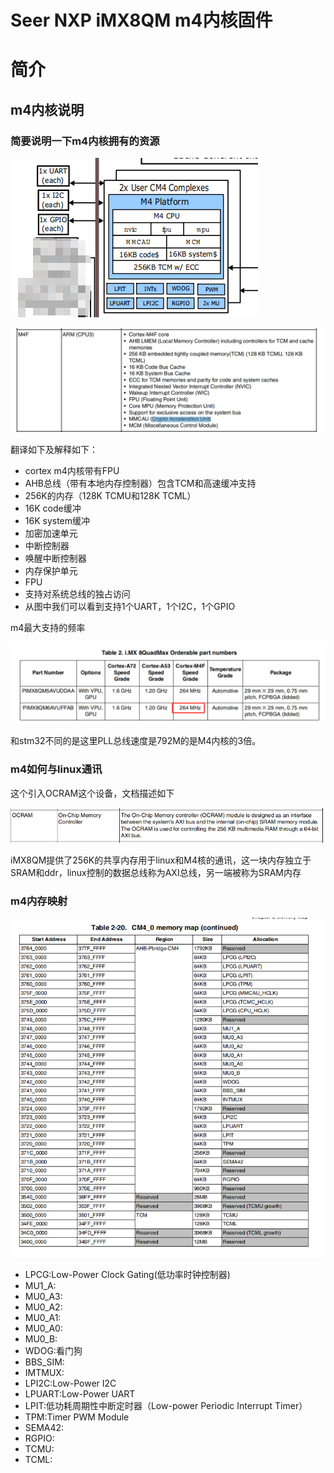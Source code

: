 # Seer NXP iMX8QM m4内核固件

# 简介

## m4内核说明

### 简要说明一下m4内核拥有的资源

![](doc\map\1571739422(1).jpg)

![f70c71659e2e76487f05c2ac4a12cf5](doc\map\f70c71659e2e76487f05c2ac4a12cf5.png)

翻译如下及解释如下：

* cortex m4内核带有FPU
* AHB总线（带有本地内存控制器）包含TCM和高速缓冲支持
* 256K的内存（128K TCMU和128K TCML）
* 16K code缓冲
* 16K system缓冲
* 加密加速单元
* 中断控制器
* 唤醒中断控制器
* 内存保护单元
* FPU
* 支持对系统总线的独占访问
* 从图中我们可以看到支持1个UART，1个I2C，1个GPIO

m4最大支持的频率

![1571729234](doc\map\1571729234.jpg)

和stm32不同的是这里PLL总线速度是792M的是M4内核的3倍。

### m4如何与linux通讯

这个引入OCRAM这个设备，文档描述如下

![](doc\map\1571739912(1).png)

iMX8QM提供了256K的共享内存用于linux和M4核的通讯，这一块内存独立于SRAM和ddr，linux控制的数据总线称为AXI总线，另一端被称为SRAM内存

### m4内存映射

![](doc\map\1571903123(1).jpg)

* LPCG:Low-Power Clock Gating(低功率时钟控制器)
* MU1_A:
* MU0_A3:
* MU0_A2:
* MU0_A1:
* MU0_A0:
* MU0_B:
* WDOG:看门狗
* BBS_SIM:
* IMTMUX:
* LPI2C:Low-Power I2C
* LPUART:Low-Power UART
* LPIT:低功耗周期性中断定时器（Low-power Periodic Interrupt Timer）
* TPM:Timer PWM Module
* SEMA42:
* RGPIO:
* TCMU:
* TCML:




























